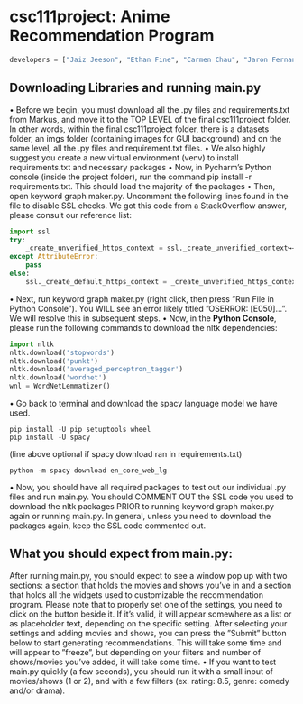 # csc111project: Anime Recommendation Program
```python
developers = ["Jaiz Jeeson", "Ethan Fine", "Carmen Chau", "Jaron Fernandes"]
```
## Downloading Libraries and running main.py
• Before we begin, you must download all the .py files and requirements.txt from Markus, and move it to the TOP LEVEL of the final csc111project folder. In other words, within the final csc111project folder, there is a datasets folder, an imgs folder (containing images for GUI background) and on the same level, all the .py files and requirement.txt files.
• We also highly suggest you create a new virtual environment (venv) to install requirements.txt and necessary packages
• Now, in Pycharm’s Python console (inside the project folder), run the command pip install -r requirements.txt. This should load the majority of the packages
• Then, open keyword graph maker.py. Uncomment the following lines found in the file to disable SSL checks. We got this code from a StackOverflow answer, please consult our reference list:
```python
import ssl
try:
    _create_unverified_https_context = ssl._create_unverified_context↪→
except AttributeError:
    pass
else:
    ssl._create_default_https_context = _create_unverified_https_context↪→
```
• Next, run keyword graph maker.py (right click, then press ”Run File in Python Console”). You WILL see an error likely titled ”OSERROR: [E050]...”. We will resolve this in subsequent steps.
• Now, in the **Python Console**, please run the following commands to download the nltk dependencies:
```python
import nltk
nltk.download('stopwords')
nltk.download('punkt')
nltk.download('averaged_perceptron_tagger')
nltk.download('wordnet')
wnl = WordNetLemmatizer()
```
• Go back to terminal and download the spacy language model we have used.
```pip
pip install -U pip setuptools wheel
pip install -U spacy
```
(line above optional if spacy download ran in requirements.txt)
```pip
python -m spacy download en_core_web_lg
```
• Now, you should have all required packages to test out our individual .py files and run main.py. You should COMMENT OUT the SSL code you used to download the nltk packages PRIOR to running keyword graph maker.py again or running main.py. In general, unless you need to download the packages again, keep the SSL code commented out.
## What you should expect from main.py:
After running main.py, you should expect to see a window pop up with two sections: a section that holds the movies and shows you’ve in and a section that holds all the widgets used to customizable the recommendation program. Please note that to properly set one of the settings, you need to click on the button beside it. If it’s valid, it will appear somewhere as a list or as placeholder text, depending on the specific setting. After selecting your settings and adding movies and shows, you can press the ”Submit” button below to start generating recommendations. This will take some time and will appear to ”freeze”, but depending on your filters and number of shows/movies you’ve added, it will take some time.
• If you want to test main.py quickly (a few seconds), you should run it with a small input of movies/shows (1 or 2), and with a few filters (ex. rating: 8.5, genre: comedy and/or drama).
